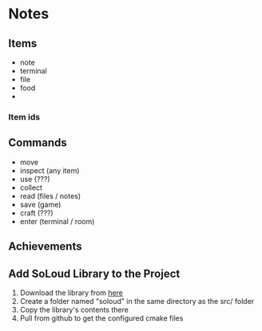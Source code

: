 # Notes

## Items

* note
* terminal
* file
* food
* 

### Item ids

## Commands

* move
* inspect (any item)
* use (???)
* collect
* read (files / notes)
* save (game)
* craft (???)
* enter (terminal / room)

## Achievements

## Add SoLoud Library to the Project

1. Download the library from [here](http://solhsa.com/soloud/downloads.html)
2. Create a folder named "soloud" in the same directory as the src/ folder
3. Copy the library's contents there
4. Pull from github to get the configured cmake files
